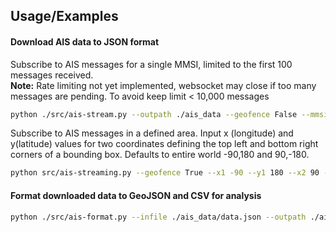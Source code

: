 
## Usage/Examples

#### Download AIS data to JSON format
Subscribe to AIS messages for a single MMSI, limited to the first 100 messages received.  
**Note:** Rate limiting not yet implemented, websocket may close if too many messages are pending. To avoid keep limit < 10,000 messages
```bash
python ./src/ais-stream.py --outpath ./ais_data --geofence False --mmsi 235112742 --limit 100
```

Subscribe to AIS messages in a defined area. Input x (longitude) and y(latitude) values for two coordinates defining the top left and bottom right corners of a bounding box. Defaults to entire world -90,180 and 90,-180.

```bash
python src/ais-streaming.py --geofence True --x1 -90 --y1 180 --x2 90 --y2 -180 --limit 100
```

#### Format downloaded data to GeoJSON and CSV for analysis

```bash
python ./src/ais-format.py --infile ./ais_data/data.json --outpath ./ais_data
```